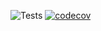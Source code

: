 ![Tests](https://github.com/andrewteece/andrewteece-portfolio/actions/workflows/test.yml/badge.svg)
[![codecov](https://codecov.io/gh/andrewteece/andrewteece-portfolio/branch/main/graph/badge.svg)](https://codecov.io/gh/andrewteece/andrewteece-portfolio)



